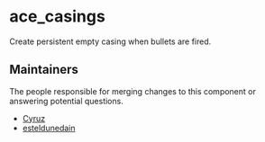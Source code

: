 ace_casings
===============

Create persistent empty casing when bullets are fired.


## Maintainers

The people responsible for merging changes to this component or answering potential questions.

- [Cyruz](https://github.com/Cyruz143)
- [esteldunedain](https://github.com/esteldunedain)
